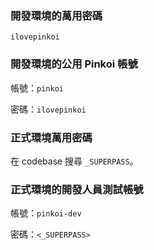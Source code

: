 ### 開發環境的萬用密碼

```plaintext
ilovepinkoi
```

### 開發環境的公用 Pinkoi 帳號

帳號：`pinkoi`

密碼：`ilovepinkoi`

### 正式環境萬用密碼

在 codebase 搜尋 `_SUPERPASS`。

### 正式環境的開發人員測試帳號

帳號：`pinkoi-dev`

密碼：`<_SUPERPASS>`
